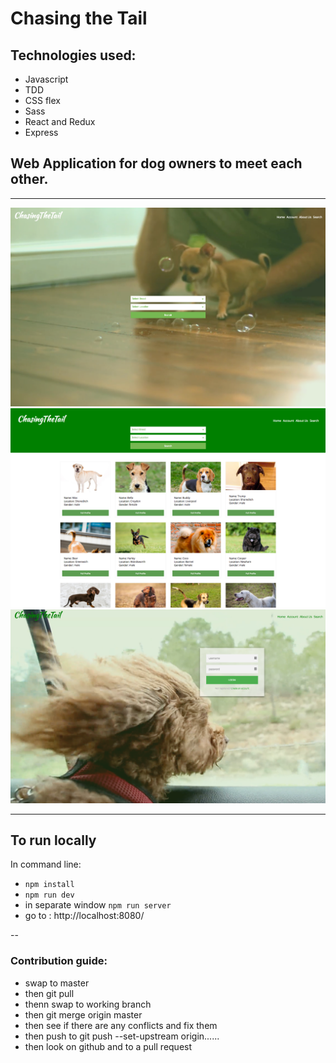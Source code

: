 # Chasing the Tail

## Technologies used:

- Javascript
- TDD
- CSS flex
- Sass
- React and Redux
- Express

## Web Application for dog owners to meet each other.
---

<img  width ="600px" src="./static/img/screenshots/Screenshot1.png" alt="screenshot1"/>
<img  width ="600px" src="./static/img/screenshots/Screenshot2.png" alt="screenshot2"/>
<img  width ="600px" src="./static/img/screenshots/Screenshot3.png" alt="screenshot3"/>

---

## To run locally 

In command line:

- `npm install`
- `npm run dev`
- in separate window `npm run server`
- go to : http://localhost:8080/

--

### Contribution guide:

- swap to master
- then git pull
- thenn swap to working branch
- then git merge origin master
- then see if there are any conflicts and fix them
- then push to git push --set-upstream origin......
- then look on github and to a pull request
